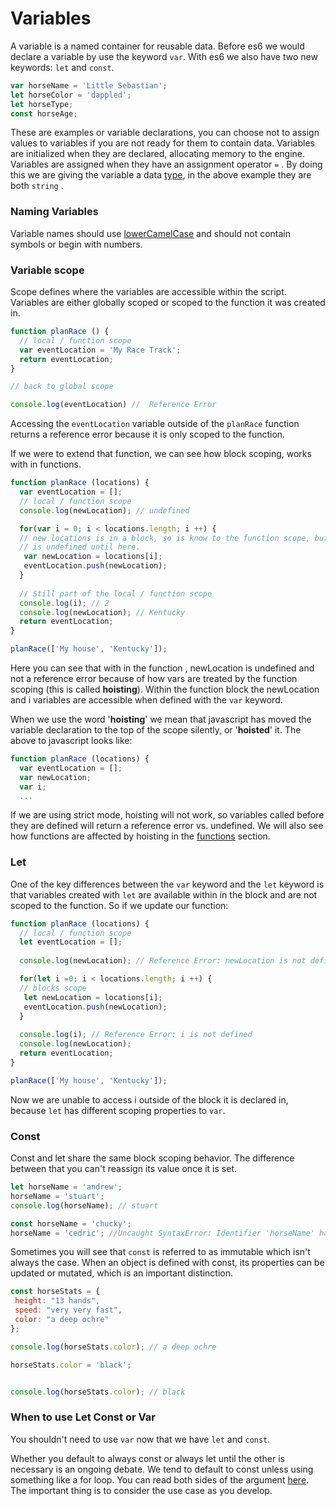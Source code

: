 # Variables

A variable is a named container for reusable data. Before es6 we would declare a variable by use the keyword `var`. With es6 we also have two new keywords: `let` and `const`. 

```javascript
var horseName = 'Little Sebastian';
let horseColor = 'dappled';
let horseType; 
const horseAge; 
```

These are examples or variable declarations, you can choose not to assign values to variables if you are not ready for them to contain data. Variables are initialized when they are declared, allocating memory to the engine. Variables are assigned when they have an assignment operator `=` . By doing this we are giving the variable a data [type](types-data-types.md), in the above example they are both `string` .

### Naming Variables

Variable names should use [lowerCamelCase](https://eslint.org/docs/rules/camelcase) and should not contain symbols or begin with numbers.

### Variable scope

Scope defines where the variables are accessible within the script. Variables are either globally scoped or scoped to the function it was created in. 

```javascript
function planRace () { 
  // local / function scope
  var eventLocation = 'My Race Track';
  return eventLocation;
}

// back to global scope

console.log(eventLocation) //  Reference Error 
```

Accessing the `eventLocation` variable outside of the `planRace` function returns a reference error because it is only scoped to the function.

If we were to extend that function, we can see how block scoping, works with in functions.

```javascript
function planRace (locations) { 
  var eventLocation = [];
  // local / function scope
  console.log(newLocation); // undefined

  for(var i = 0; i < locations.length; i ++) {
  // new locations is in a block, so is know to the function scope, but
  // is undefined until here.
   var newLocation = locations[i];
   eventLocation.push(newLocation);  
  }
  
  // Still part of the local / function scope
  console.log(i); // 2
  console.log(newLocation); // Kentucky
  return eventLocation;
}

planRace(['My house', 'Kentucky']);
```

Here you can see that with in the function , newLocation is undefined and not a reference error because of how vars are treated by the function scoping \(this is called **hoisting**\). Within the function block the newLocation and i variables are accessible when defined with the `var` keyword.

When we use the word '**hoisting**' we mean that javascript has moved the variable declaration to the top of the scope silently, or '**hoisted**' it. The above to javascript looks like: 

```javascript
function planRace (locations) { 
  var eventLocation = [];
  var newLocation;
  var i;
  ...
```

If we are using strict mode, hoisting will not work, so variables called before they are defined will return a reference error vs. undefined. We will also see how functions are affected by hoisting in the [functions](../objects/functions.md) section.

### Let

One of the key differences between the `var` keyword and the `let` keyword is that variables created with `let` are available within in the block and are not scoped to the function. So if we update our function: 

```javascript
function planRace (locations) { 
  // local / function scope
  let eventLocation = [];
  
  console.log(newLocation); // Reference Error: newLocation is not defined

  for(let i =0; i < locations.length; i ++) {
  // blocks scope
   let newLocation = locations[i];
   eventLocation.push(newLocation);  
  }
  
  console.log(i); // Reference Error: i is not defined
  console.log(newLocation); 
  return eventLocation;
}

planRace(['My house', 'Kentucky']);
```

Now we are unable to access i outside of the block it is declared in, because `let` has different scoping properties to `var`. 

### Const

Const and let share the same block scoping behavior. The difference between that you can't reassign its value once it is set.

```javascript
let horseName = 'andrew';
horseName = 'stuart'; 
console.log(horseName); // stuart

const horseName = 'chucky';
horseName = 'cedric'; //Uncaught SyntaxError: Identifier 'horseName' has already been declared 
```

Sometimes you will see that `const` is referred to as immutable which isn't always the case. When an object is defined with const, its properties can be updated or mutated, which is an important distinction.

```javascript
const horseStats = {
 height: "13 hands",
 speed: "very very fast",
 color: "a deep ochre"
};

console.log(horseStats.color); // a deep ochre

horseStats.color = 'black';


console.log(horseStats.color); // black
```



### When to use Let Const or Var

You shouldn't need to use `var` now that we have `let` and `const`. 

Whether you default to always const or always let until the other is necessary is an ongoing debate. We tend to default to const unless using something like a for loop. You can read both sides of the argument [here](https://css-tricks.com/let-vs-const/). The important thing is to consider the use case as you develop.


